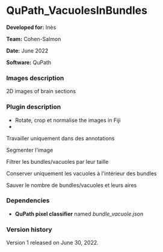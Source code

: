 # QuPath_VacuolesInBundles

**Developed for:** Inès

**Team:** Cohen-Salmon

**Date:** June 2022

**Software:** QuPath

### Images description

2D images of brain sections

### Plugin description

* Rotate, crop et normalise the images in Fiji
*

Travailler uniquement dans des annotations

Segmenter l'image

Filtrer les bundles/vacuoles par leur taille

Conserver uniquement les vacuoles à l'intérieur des bundles

Sauver le nombre de bundles/vacuoles et leurs aires


### Dependencies

* **QuPath pixel classifier** named *bundle_vacuole.json*

### Version history

Version 1 released on June 30, 2022.








